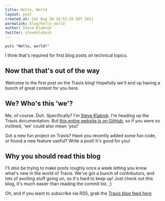 ```yaml
---
title: Hello, World
layout: post
created_at: Sat Aug 20 18:52:26 EDT 2011
permalink: blog/hello_world
author: Steve Klabnik
twitter: steveklabnik
---
```


    puts "Hello, world!"

I think that's required for first blog posts on technical topics.

## Now that that's out of the way

Welcome to the first post on the Travis blog! Hopefully we'll end up having a
bunch of great content for you here.

## We? Who's this 'we'?

Me, of course. Duh. Specifically? I'm [Steve Klabnik](https://github.com/steveklabnik).
I'm heading up the Travis documentation. But [this entire website is on
GitHub](https://github.com/travis-ci/travis-ci.github.com/), so if you
were so inclined, 'we' could also mean 'you!'

Got a new fun project on Travis? Have you recently added some fun code,
or found a new feature useful? Write a post! It's good for you!

## Why you should read this blog

I'll _also_ be trying to make posts roughly once a week letting you know
what's new in the world of Travis. We've got a bunch of contributors,
and lots of exciting stuff going on, so it's hard to keep up! Just check
out this blog, it's much easier than reading the commit list. ;)

Oh, and if you want to subscribe via RSS, grab the [Travis blog feed
here](/blog.xml)
